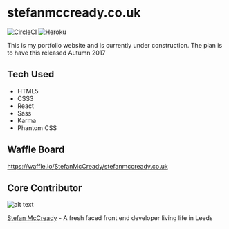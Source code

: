 # stefanmccready.co.uk

[![CircleCI](https://circleci.com/gh/StefanMcCready/stefanmccready.co.uk/tree/master.svg?style=shield)](https://circleci.com/gh/StefanMcCready/stefanmccready.co.uk/tree/master)
![Heroku](https://heroku-badge.herokuapp.com/?app=stefanmccready)

This is my portfolio website and is currently under construction. The plan is to have this released Autumn 2017

## Tech Used

* HTML5
* CSS3
* React
* Sass
* Karma
* Phantom CSS

## Waffle Board

https://waffle.io/StefanMcCready/stefanmccready.co.uk

## Core Contributor
![alt text]( https://avatars.githubusercontent.com/StefanMcCready "Stefans Face")

[Stefan McCready](https://github.com/StefanMcCready) - 
A fresh faced front end developer living life in Leeds
